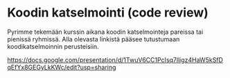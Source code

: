 # Koodin katselmointi (code review)

Pyrimme tekemään kurssin aikana koodin katselmointeja pareissa tai pienissä ryhmissä. Alla olevasta linkistä pääsee tutustumaan koodikatselmoinnin perusteisiin.

https://docs.google.com/presentation/d/1TwuV6CC1PcIsq7lligz4HaW5kSfDqEfYx8GEGyLkKWc/edit?usp=sharing
